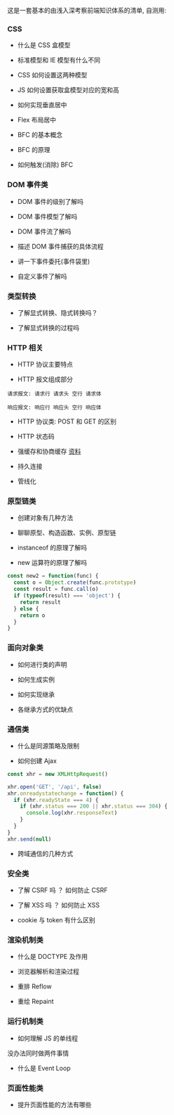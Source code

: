 这是一套基本的由浅入深考察前端知识体系的清单, 自测用:

### CSS

* 什么是 CSS 盒模型

* 标准模型和 IE 模型有什么不同

* CSS 如何设置这两种模型

* JS 如何设置获取盒模型对应的宽和高

* 如何实现垂直居中

* Flex 布局居中

* BFC 的基本概念

* BFC 的原理

* 如何触发(消除) BFC

### DOM 事件类

* DOM 事件的级别了解吗

* DOM 事件模型了解吗

* DOM 事件流了解吗

* 描述 DOM 事件捕获的具体流程

* 讲一下事件委托(事件袋里)

* 自定义事件了解吗

### 类型转换

* 了解显式转换、隐式转换吗？

* 了解显式转换的过程吗

### HTTP 相关

* HTTP 协议主要特点

* HTTP 报文组成部分

```
请求报文: 请求行 请求头 空行 请求体

响应报文: 响应行 响应头 空行 响应体
```

* HTTP 协议类: POST 和 GET 的区别

* HTTP 状态码

* 强缓存和协商缓存 [资料](https://www.cnblogs.com/lyzg/p/5125934.html)

* 持久连接

* 管线化

### 原型链类

* 创建对象有几种方法

* 聊聊原型、构造函数、实例、原型链

* instanceof 的原理了解吗

* new 运算符的原理了解吗

```js
const new2 = function(func) {
  const o = Object.create(func.prototype)
  const result = func.call(o)
  if (typeof(result) === 'object') {
    return result
  } else {
    return o
  }
}
```

### 面向对象类

* 如何进行类的声明

* 如何生成实例

* 如何实现继承

* 各继承方式的优缺点

### 通信类

* 什么是同源策略及限制

* 如何创建 Ajax

```js
const xhr = new XMLHttpRequest()

xhr.open('GET', '/api', false)
xhr.onreadystatechange = function() {
  if (xhr.readyState === 4) {
    if (xhr.status === 200 || xhr.status === 304) {
      console.log(xhr.responseText)
    }
  }
}
xhr.send(null)
```

* 跨域通信的几种方式

### 安全类

* 了解 CSRF 吗 ？ 如何防止 CSRF

* 了解 XSS 吗 ？ 如何防止 XSS

* cookie 与 token 有什么区别

### 渲染机制类

* 什么是 DOCTYPE 及作用

* 浏览器解析和渲染过程

* 重排 Reflow

* 重绘 Repaint

### 运行机制类

* 如何理解 JS 的单线程

没办法同时做两件事情

* 什么是 Event Loop

### 页面性能类

* 提升页面性能的方法有哪些